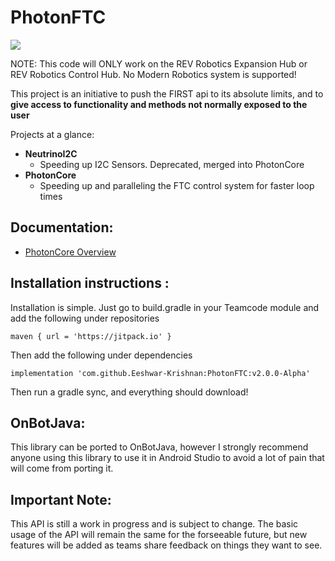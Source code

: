 # PhotonFTC
[![](https://jitpack.io/v/Eeshwar-Krishnan/PhotonFTC.svg)](https://jitpack.io/#Eeshwar-Krishnan/PhotonFTC)

NOTE: This code will ONLY work on the REV Robotics Expansion Hub or REV Robotics Control Hub. No Modern Robotics system is supported!

This project is an initiative to push the FIRST api to its absolute limits, and to **give access to functionality and methods not normally exposed to the user**

Projects at a glance:
 - **NeutrinoI2C**
      - Speeding up I2C Sensors. Deprecated, merged into PhotonCore
 - **PhotonCore**
     - Speeding up and paralleling the FTC control system for faster loop times

## Documentation:
 - [PhotonCore Overview](https://github.com/Eeshwar-Krishnan/PhotonFTC/blob/dev/doc/photon_overview.md)

## Installation instructions :
Installation is simple. Just go to build.gradle in your Teamcode module and add the following under repositories

```
maven { url = 'https://jitpack.io' }
```

Then add the following under dependencies

```
implementation 'com.github.Eeshwar-Krishnan:PhotonFTC:v2.0.0-Alpha'
```

Then run a gradle sync, and everything should download!

## OnBotJava:
This library can be ported to OnBotJava, however I strongly recommend anyone using this library to use it in Android Studio to avoid a lot of pain that will come from porting it.

## Important Note:
This API is still a work in progress and is subject to change. The basic usage of the API will remain the same for the forseeable future, but new features will be added as teams share feedback on things they want to see. 
